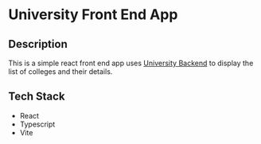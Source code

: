 # University Front End App

## Description
This is a simple react front end app uses  [University Backend](https://github.com/loganathansellappa/university/README.md) to display the list of colleges and their details.

## Tech Stack
  - React
  - Typescript
  - Vite
